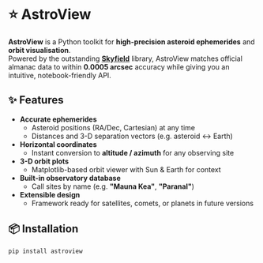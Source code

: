 # ⭐️ AstroView

**AstroView** is a Python toolkit for **high-precision asteroid ephemerides** and **orbit visualisation**.  
Powered by the outstanding [**Skyfield**](https://rhodesmill.org/skyfield/) library, AstroView matches official almanac data to within **0.0005 arcsec** accuracy while giving you an intuitive, notebook-friendly API.

## ✨ Features

- **Accurate ephemerides**
  - Asteroid positions (RA/Dec, Cartesian) at any time
  - Distances and 3-D separation vectors (e.g. asteroid ↔ Earth)
- **Horizontal coordinates**
  - Instant conversion to **altitude / azimuth** for any observing site
- **3-D orbit plots**
  - Matplotlib-based orbit viewer with Sun & Earth for context
- **Built-in observatory database**
  - Call sites by name (e.g. **"Mauna Kea"**, **"Paranal"**)
- **Extensible design**
  - Framework ready for satellites, comets, or planets in future versions

## 📦 Installation

```bash
pip install astroview
